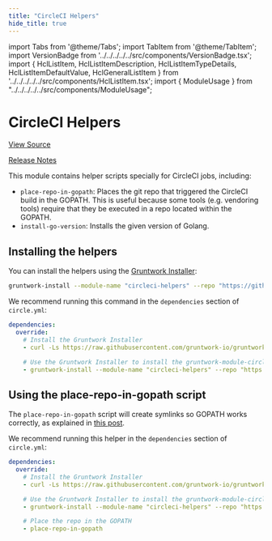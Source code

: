 ```yaml
---
title: "CircleCI Helpers"
hide_title: true
---
```


import Tabs from '@theme/Tabs';
import TabItem from '@theme/TabItem';
import VersionBadge from '../../../../../src/components/VersionBadge.tsx';
import { HclListItem, HclListItemDescription, HclListItemTypeDetails, HclListItemDefaultValue, HclGeneralListItem } from '../../../../../src/components/HclListItem.tsx';
import { ModuleUsage } from "../../../../../src/components/ModuleUsage";

<VersionBadge repoTitle="CI Modules" version="0.52.3" lastModifiedVersion="0.51.4"/>

# CircleCI Helpers

<a href="https://github.com/gruntwork-io/terraform-aws-ci/tree/remove-zack-from-codeowners/modules/circleci-helpers" className="link-button" title="View the source code for this module in GitHub.">View Source</a>

<a href="https://github.com/gruntwork-io/terraform-aws-ci/releases/tag/v0.51.4" className="link-button" title="Release notes for only versions which impacted this module.">Release Notes</a>

This module contains helper scripts specially for CircleCI jobs, including:

*   `place-repo-in-gopath`: Places the git repo that triggered the CircleCI build in the GOPATH. This is useful because
    some tools (e.g. vendoring tools) require that they be executed in a repo located within the GOPATH.
*   `install-go-version`: Installs the given version of Golang.

## Installing the helpers

You can install the helpers using the [Gruntwork Installer](https://github.com/gruntwork-io/gruntwork-installer):

```bash
gruntwork-install --module-name "circleci-helpers" --repo "https://github.com/gruntwork-io/terraform-aws-ci" --tag "0.0.1"
```

We recommend running this command in the `dependencies` section of `circle.yml`:

```yaml
dependencies:
  override:
    # Install the Gruntwork Installer
    - curl -Ls https://raw.githubusercontent.com/gruntwork-io/gruntwork-installer/main/bootstrap-gruntwork-installer.sh | bash /dev/stdin --version 0.0.9

    # Use the Gruntwork Installer to install the gruntwork-module-circleci-helpers module
    - gruntwork-install --module-name "circleci-helpers" --repo "https://github.com/gruntwork-io/terraform-aws-ci" --tag "0.0.5"
```

## Using the place-repo-in-gopath script

The `place-repo-in-gopath` script will create symlinks so GOPATH works correctly, as explained in [this
post](https://robots.thoughtbot.com/configure-circleci-for-go).

We recommend running this helper in the `dependencies` section of `circle.yml`:

```yaml
dependencies:
  override:
    # Install the Gruntwork Installer
    - curl -Ls https://raw.githubusercontent.com/gruntwork-io/gruntwork-installer/main/bootstrap-gruntwork-installer.sh | bash /dev/stdin --version 0.0.9

    # Use the Gruntwork Installer to install the gruntwork-module-circleci-helpers module
    - gruntwork-install --module-name "circleci-helpers" --repo "https://github.com/gruntwork-io/terraform-aws-ci" --tag "0.0.1"

    # Place the repo in the GOPATH
    - place-repo-in-gopath
```


<!-- ##DOCS-SOURCER-START
{
  "originalSources": [
    "https://github.com/gruntwork-io/terraform-aws-ci/tree/remove-zack-from-codeowners/modules/circleci-helpers/readme.md",
    "https://github.com/gruntwork-io/terraform-aws-ci/tree/remove-zack-from-codeowners/modules/circleci-helpers/variables.tf",
    "https://github.com/gruntwork-io/terraform-aws-ci/tree/remove-zack-from-codeowners/modules/circleci-helpers/outputs.tf"
  ],
  "sourcePlugin": "module-catalog-api",
  "hash": "6c640fa270ad97232129c484eef7e4e1"
}
##DOCS-SOURCER-END -->
